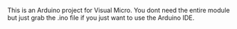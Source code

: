 This is an Arduino project for Visual Micro.  You dont need the entire module but just grab the .ino file if you just want to use the Arduino IDE.
